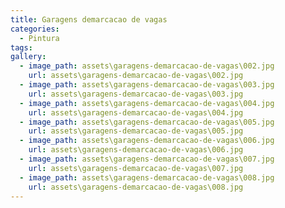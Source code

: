 ```yaml
---
title: Garagens demarcacao de vagas
categories:
  - Pintura
tags:
gallery:
  - image_path: assets\garagens-demarcacao-de-vagas\002.jpg
    url: assets\garagens-demarcacao-de-vagas\002.jpg
  - image_path: assets\garagens-demarcacao-de-vagas\003.jpg
    url: assets\garagens-demarcacao-de-vagas\003.jpg
  - image_path: assets\garagens-demarcacao-de-vagas\004.jpg
    url: assets\garagens-demarcacao-de-vagas\004.jpg
  - image_path: assets\garagens-demarcacao-de-vagas\005.jpg
    url: assets\garagens-demarcacao-de-vagas\005.jpg
  - image_path: assets\garagens-demarcacao-de-vagas\006.jpg
    url: assets\garagens-demarcacao-de-vagas\006.jpg
  - image_path: assets\garagens-demarcacao-de-vagas\007.jpg
    url: assets\garagens-demarcacao-de-vagas\007.jpg
  - image_path: assets\garagens-demarcacao-de-vagas\008.jpg
    url: assets\garagens-demarcacao-de-vagas\008.jpg
---
```

